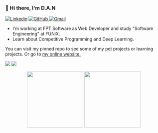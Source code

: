 ### 👋 Hi there, I'm D.A.N

[![Linkedin](https://img.shields.io/badge/LinkedIn-0077B5?style=for-the-badge&logo=linkedin&logoColor=white)](https://www.linkedin.com/in/dan3002/)
[![GitHub](https://img.shields.io/badge/GitHub-100000?style=for-the-badge&logo=github&logoColor=white) ](https://github.com/DAN3002)
[![Gmail](https://img.shields.io/badge/Gmail-D14836?style=for-the-badge&logo=gmail&logoColor=white)](mailto:dinhanh300229@gmail.com)
 
- I'm working at FPT Software as Web Developer and study "Software Engineering" at FUNiX.
- Learn about Competitive Programming and Deep Learning.

You can visit my pinned repo to see some of my pet projects or learning projects. Or go to [my online website.](https://dan3002-cv.web.app/)

![](https://run.kaist.ac.kr/badges/codeforces/D.A.N_3002.svg)
![](https://visitor-badge.glitch.me/badge?page_id=DAN3002.DAN3002)

<div align="center">
	<img height="180em" src="https://github-readme-stats.vercel.app/api?username=DAN3002&show_icons=true&hide_border=true&&count_private=true&include_all_commits=true&theme=dark"/>
	<img height="180em" src="https://github-readme-stats.vercel.app/api/top-langs/?username=DAN3002&theme=dark&show_icons=true&hide_border=true&layout=compact&langs_count=8"/>
</div>

